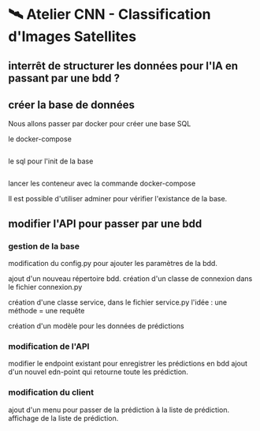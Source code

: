 # 🛰️ Atelier CNN - Classification d'Images Satellites  

## interrêt de structurer les données pour l'IA en passant par une bdd ?

## créer la base de données
Nous allons passer par docker pour créer une base SQL

le docker-compose
```yaml
```

le sql pour l'init de la base
```sql
```
lancer les conteneur avec la commande docker-compose

Il est possible d'utiliser adminer pour vérifier l'existance de la base.

## modifier l'API pour passer par une bdd

### gestion de la base
modification du config.py pour ajouter les paramètres de la bdd.

ajout d'un nouveau répertoire bdd.
création d'un classe de connexion dans le fichier connexion.py

création d'une classe service, dans le fichier service.py
l'idée : une méthode = une requête

création d'un modèle pour les données de prédictions
### modification de l'API
modifier le endpoint existant pour enregistrer les prédictions en bdd
ajout d'un nouvel edn-point qui retourne toute les prédiction.

### modification du client
ajout d'un menu pour passer de la prédiction à la liste de prédiction.
affichage de la liste de prédiction.


